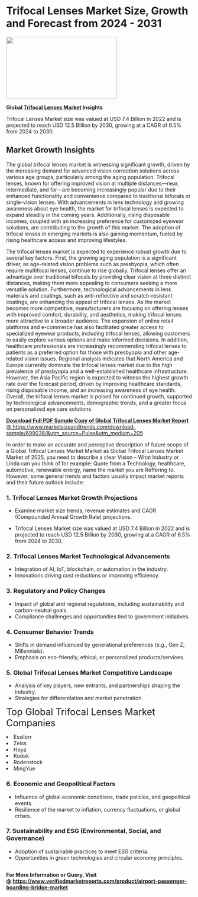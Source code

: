 <H1>Trifocal Lenses Market Size, Growth and Forecast from 2024 - 2031</H1><img class="aligncenter size-medium wp-image-584254" src="https://thirdeyenews.in/wp-content/uploads/2024/09/Global-Market-Research-300x168.jpeg" alt="" width="300" height="168" /><p><strong>Global&nbsp;<a href="https://www.marketsizeandtrends.com/download-sample/699036/&amp;utm_source=Pulse&amp;utm_medium=205">Trifocal Lenses Market</a> Insights</strong></p><p>Trifocal Lenses Market size was valued at USD 7.4 Billion in 2022 and is projected to reach USD 12.5 Billion by 2030, growing at a CAGR of 6.5% from 2024 to 2030.</p><p><h2>Market Growth Insights</h2> <p>The global trifocal lenses market is witnessing significant growth, driven by the increasing demand for advanced vision correction solutions across various age groups, particularly among the aging population. Trifocal lenses, known for offering improved vision at multiple distances—near, intermediate, and far—are becoming increasingly popular due to their enhanced functionality and convenience compared to traditional bifocals or single-vision lenses. With advancements in lens technology and growing awareness about eye health, the market for trifocal lenses is expected to expand steadily in the coming years. Additionally, rising disposable incomes, coupled with an increasing preference for customized eyewear solutions, are contributing to the growth of this market. The adoption of trifocal lenses in emerging markets is also gaining momentum, fueled by rising healthcare access and improving lifestyles.</p> <p><a href="#"></a></p> <p>The trifocal lenses market is expected to experience robust growth due to several key factors. First, the growing aging population is a significant driver, as age-related vision problems such as presbyopia, which often require multifocal lenses, continue to rise globally. Trifocal lenses offer an advantage over traditional bifocals by providing clear vision at three distinct distances, making them more appealing to consumers seeking a more versatile solution. Furthermore, technological advancements in lens materials and coatings, such as anti-reflective and scratch-resistant coatings, are enhancing the appeal of trifocal lenses. As the market becomes more competitive, manufacturers are focusing on offering lenses with improved comfort, durability, and aesthetics, making trifocal lenses more attractive to a broader audience. The expansion of online retail platforms and e-commerce has also facilitated greater access to specialized eyewear products, including trifocal lenses, allowing customers to easily explore various options and make informed decisions. In addition, healthcare professionals are increasingly recommending trifocal lenses to patients as a preferred option for those with presbyopia and other age-related vision issues. Regional analysis indicates that North America and Europe currently dominate the trifocal lenses market due to the high prevalence of presbyopia and a well-established healthcare infrastructure. However, the Asia Pacific region is expected to witness the highest growth rate over the forecast period, driven by improving healthcare standards, rising disposable income, and an increasing awareness of eye health. Overall, the trifocal lenses market is poised for continued growth, supported by technological advancements, demographic trends, and a greater focus on personalized eye care solutions.</p> <p><a href="#"></p><p><span class=""><strong>Download Full PDF Sample Copy of Global Trifocal Lenses Market Report</strong> @ <a href="https://www.marketsizeandtrends.com/download-sample/699036/&amp;utm_source=Pulse&amp;utm_medium=205" target="_blank">https://www.marketsizeandtrends.com/download-sample/699036/&amp;utm_source=Pulse&amp;utm_medium=205</a></span></p><p>In order to make an accurate and perceptive description of future scope of a Global&nbsp;Trifocal Lenses Market Market as Global&nbsp;Trifocal Lenses Market Market of 2025, you need to describe a clear Vision &ndash; What Industry or Linda can you think of for example: Quote from a Technology, healthcare, automotive, renewable energy, name the market you are Reffering to. However, some general trends and factors usually impact market reports and their future outlook include:</p><h3>1.&nbsp;<strong>Trifocal Lenses Market Growth Projections</strong></h3><ul><li>Examine market size trends, revenue estimates and CAGR (Compounded Annual Growth Rate) projections.</li><li><p>Trifocal Lenses Market size was valued at USD 7.4 Billion in 2022 and is projected to reach USD 12.5 Billion by 2030, growing at a CAGR of 6.5% from 2024 to 2030.</p></li></ul><h3>2.&nbsp;<strong>Trifocal Lenses Market Technological Advancements</strong></h3><ul><li>Integration of AI, IoT, blockchain, or automation in the industry.</li><li>Innovations driving cost reductions or improving efficiency.</li></ul><h3>3.&nbsp;<strong>Regulatory and Policy Changes</strong></h3><ul><li>Impact of global and regional regulations, including sustainability and carbon-neutral goals.</li><li>Compliance challenges and opportunities tied to government initiatives.</li></ul><h3>4.&nbsp;<strong>Consumer Behavior Trends</strong></h3><ul><li>Shifts in demand influenced by generational preferences (e.g., Gen Z, Millennials).</li><li>Emphasis on eco-friendly, ethical, or personalized products/services.</li></ul><h3>5.&nbsp;<strong>Global Trifocal Lenses Market Competitive Landscape</strong></h3><ul><li>Analysis of key players, new entrants, and partnerships shaping the industry.</li><li>Strategies for differentiation and market penetration.</li></ul><p data-pm-slice="1 1 []"><span style="color: inherit; font-family: inherit; font-size: 25px;">Top Global Trifocal Lenses Market Companies</span></p><div class="" data-test-id=""><p><li>Essilorr</li><li> Zeiss</li><li> Hoya</li><li> Kodak</li><li> Rodenstock</li><li> MingYue</li></p></div><h3>6.&nbsp;<strong>Economic and Geopolitical Factors</strong></h3><ul><li>Influence of global economic conditions, trade policies, and geopolitical events.</li><li>Resilience of the market to inflation, currency fluctuations, or global crises.</li></ul><h3>7.&nbsp;<strong>Sustainability and ESG (Environmental, Social, and Governance)</strong></h3><ul><li>Adoption of sustainable practices to meet ESG criteria.</li><li>Opportunities in green technologies and circular economy principles.</li></ul><h2><strong style="font-size: 14px;">For More Information or Query, Visit @&nbsp;</strong><a style="background-color: #ffffff; font-size: 14px;" href="https://www.marketsizeandtrends.com/report/trifocal-lenses-market/" target="_blank">https://www.verifiedmarketreports.com/product/airport-passenger-boarding-bridge-market</a></h2>
